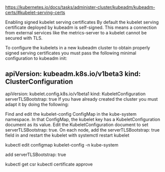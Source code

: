 https://kubernetes.io/docs/tasks/administer-cluster/kubeadm/kubeadm-certs/#kubelet-serving-certs

Enabling signed kubelet serving certificates
By default the kubelet serving certificate deployed by kubeadm is self-signed. This means a connection from external services like the metrics-server to a kubelet cannot be secured with TLS.

To configure the kubelets in a new kubeadm cluster to obtain properly signed serving certificates you must pass the following minimal configuration to kubeadm init:

apiVersion: kubeadm.k8s.io/v1beta3
kind: ClusterConfiguration
---
apiVersion: kubelet.config.k8s.io/v1beta1
kind: KubeletConfiguration
serverTLSBootstrap: true
If you have already created the cluster you must adapt it by doing the following:

Find and edit the kubelet-config ConfigMap in the kube-system namespace. In that ConfigMap, the kubelet key has a KubeletConfiguration document as its value. Edit the KubeletConfiguration document to set serverTLSBootstrap: true.
On each node, add the serverTLSBootstrap: true field in   and restart the kubelet with systemctl restart kubelet

kubectl edit configmap kubelet-config -n kube-system

add serverTLSBootstrap: true

kubectl get csr
kubectl certificate approve <CSR-name>